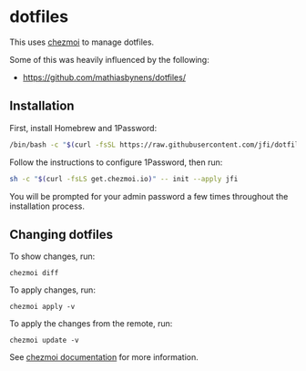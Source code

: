 # dotfiles

This uses [chezmoi](https://www.chezmoi.io) to manage dotfiles.

Some of this was heavily influenced by the following:

* https://github.com/mathiasbynens/dotfiles/

## Installation

First, install Homebrew and 1Password:

```bash
/bin/bash -c "$(curl -fsSL https://raw.githubusercontent.com/jfi/dotfiles/refs/heads/main/install-password-manager.sh)"
```

Follow the instructions to configure 1Password, then run:

```bash
sh -c "$(curl -fsLS get.chezmoi.io)" -- init --apply jfi
```

You will be prompted for your admin password a few times throughout the installation process.

## Changing dotfiles

To show changes, run:

```
chezmoi diff
```

To apply changes, run:

```
chezmoi apply -v
```

To apply the changes from the remote, run:

```
chezmoi update -v
```

See [chezmoi documentation](https://www.chezmoi.io/quick-start/#using-chezmoi-across-multiple-machines) for more information.
